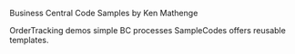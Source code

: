 Business Central Code Samples by Ken Mathenge

OrderTracking demos simple BC processes 
SampleCodes offers reusable templates.
